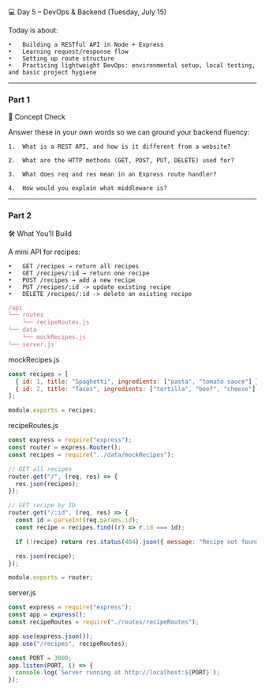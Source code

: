 💻 Day 5 – DevOps & Backend (Tuesday, July 15)

Today is about:

    •	Building a RESTful API in Node + Express
    •	Learning request/response flow
    •	Setting up route structure
    •	Practicing lightweight DevOps: environmental setup, local testing, and basic project hygiene

---

### Part 1

🔹 Concept Check

Answer these in your own words so we can ground your backend fluency:

    1.	What is a REST API, and how is it different from a website?

    2.	What are the HTTP methods (GET, POST, PUT, DELETE) used for?

    3.	What does req and res mean in an Express route handler?

    4.	How would you explain what middleware is?

---

### Part 2

🛠️ What You’ll Build

A mini API for recipes:

    •	GET /recipes → return all recipes
    •	GET /recipes/:id → return one recipe
    •	POST /recipes → add a new recipe
    •	PUT /recipes/:id -> update existing recipe
    •   DELETE /recipes/:id -> delete an existing recipe

```jsx
/api
└── routes
    └── recipeRoutes.js
└── data
    └── mockRecipes.js
└── server.js
```

mockRecipes.js

```jsx
const recipes = [
  { id: 1, title: "Spaghetti", ingredients: ["pasta", "tomato sauce"] },
  { id: 2, title: "Tacos", ingredients: ["tortilla", "beef", "cheese"] },
];

module.exports = recipes;
```

recipeRoutes.js

```jsx
const express = require("express");
const router = express.Router();
const recipes = require("../data/mockRecipes");

// GET all recipes
router.get("/", (req, res) => {
  res.json(recipes);
});

// GET recipe by ID
router.get("/:id", (req, res) => {
  const id = parseInt(req.params.id);
  const recipe = recipes.find((r) => r.id === id);

  if (!recipe) return res.status(404).json({ message: "Recipe not found" });

  res.json(recipe);
});

module.exports = router;
```

server.js

```jsx
const express = require("express");
const app = express();
const recipeRoutes = require("./routes/recipeRoutes");

app.use(express.json());
app.use("/recipes", recipeRoutes);

const PORT = 3000;
app.listen(PORT, () => {
  console.log(`Server running at http://localhost:${PORT}`);
});
```
